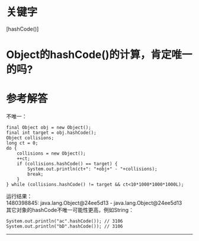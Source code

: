 # 关键字

\[hashCode\(\)\]

# Object的hashCode\(\)的计算，肯定唯一的吗?

# 参考解答

不唯一：

```
final Object obj = new Object();
final int target = obj.hashCode();
Object collisions;
long ct = 0;
do {
    collisions = new Object();
    ++ct;
    if (collisions.hashCode() == target) {
        System.out.println(ct+": "+obj+" - "+collisions);
        break;
    }
} while (collisions.hashCode() != target && ct<10*1000*1000*1000L);
```

运行结果：  
1480398845: java.lang.Object@24ee5d13 - java.lang.Object@24ee5d13  
其它对象的hashCode不唯一可能性更高，例如String：

```
System.out.println("ac".hashCode()); // 3106
System.out.println("bD".hashCode()); // 3106
```

---



